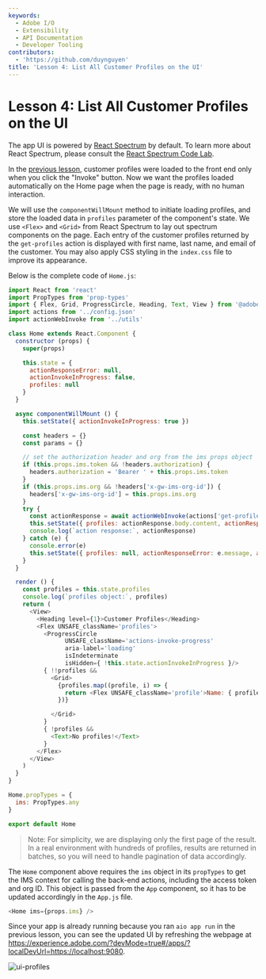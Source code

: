 ```yaml
---
keywords:
  - Adobe I/O
  - Extensibility
  - API Documentation
  - Developer Tooling
contributors:
  - 'https://github.com/duynguyen'
title: 'Lesson 4: List All Customer Profiles on the UI'
---
```


# Lesson 4: List All Customer Profiles on the UI

The app UI is powered by [React Spectrum](https://react-spectrum.adobe.com/react-spectrum/index.html) by default. To learn more about React Spectrum, please consult the [React Spectrum Code Lab](../todo-app/index.md).  

In the [previous lesson](lesson3.md), customer profiles were loaded to the front end only when you click the "Invoke" button. Now we want the profiles loaded automatically on the Home page when the page is ready, with no human interaction. 

We will use the `componentWillMount` method to initiate loading profiles, and store the loaded data in `profiles` parameter of the component's state. We use `<Flex>` and `<Grid>` from React Spectrum to lay out spectrum components on the page. Each entry of the customer profiles returned by the `get-profiles` action is displayed with first name, last name, and email of the customer. You may also apply CSS styling in the `index.css` file to improve its appearance. 

Below is the complete code of `Home.js`:

```javascript
import React from 'react'
import PropTypes from 'prop-types'
import { Flex, Grid, ProgressCircle, Heading, Text, View } from '@adobe/react-spectrum'
import actions from '../config.json'
import actionWebInvoke from '../utils'

class Home extends React.Component {
  constructor (props) {
    super(props)

    this.state = {
      actionResponseError: null,
      actionInvokeInProgress: false,
      profiles: null
    }
  }

  async componentWillMount () {
    this.setState({ actionInvokeInProgress: true })

    const headers = {}
    const params = {}

    // set the authorization header and org from the ims props object
    if (this.props.ims.token && !headers.authorization) {
      headers.authorization = 'Bearer ' + this.props.ims.token
    }
    if (this.props.ims.org && !headers['x-gw-ims-org-id']) {
      headers['x-gw-ims-org-id'] = this.props.ims.org
    }
    try {
      const actionResponse = await actionWebInvoke(actions['get-profiles'], headers, params)
      this.setState({ profiles: actionResponse.body.content, actionResponseError: null, actionInvokeInProgress: false })
      console.log(`action response:`, actionResponse)
    } catch (e) {
      console.error(e)
      this.setState({ profiles: null, actionResponseError: e.message, actionInvokeInProgress: false })
    }
  }

  render () {
    const profiles = this.state.profiles
    console.log(`profiles object:`, profiles)
    return (
      <View>
        <Heading level={1}>Customer Profiles</Heading>
        <Flex UNSAFE_className='profiles'>
          <ProgressCircle
                UNSAFE_className='actions-invoke-progress'
                aria-label='loading'
                isIndeterminate
                isHidden={ !this.state.actionInvokeInProgress }/>
          { !!profiles &&
            <Grid>
              {profiles.map((profile, i) => {
                return <Flex UNSAFE_className='profile'>Name: { profile['firstName'] } { profile['lastName'] } - Email: { profile['email'] } - Date of birth: { profile['birthDate'] }</Flex>
              })}

            </Grid>
          }
          { !profiles &&
            <Text>No profiles!</Text>
          }
        </Flex>
      </View>
    )
  }
}

Home.propTypes = {
  ims: PropTypes.any
}

export default Home
```

> Note: For simplicity, we are displaying only the first page of the result. In a real environment with hundreds of profiles, results are returned in batches, so you will need to handle pagination of data accordingly.

The `Home` component above requires the `ims` object in its `propTypes` to get the IMS context for calling the back-end actions, including the access token and org ID. This object is passed from the `App` component, so it has to be updated accordingly in the `App.js` file.

```javascript
<Home ims={props.ims} />
```

Since your app is already running because you ran `aio app run` in the previous lesson, you can see the updated UI by refreshing the webpage at https://experience.adobe.com/?devMode=true#/apps/?localDevUrl=https://localhost:9080.

![ui-profiles](assets/ui-profiles.png)
